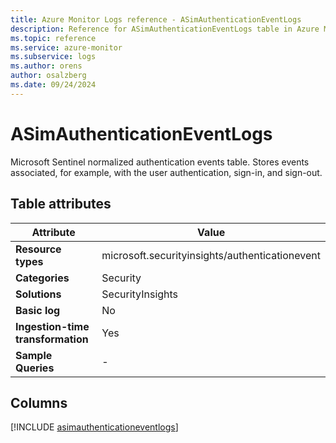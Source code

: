 ```yaml
---
title: Azure Monitor Logs reference - ASimAuthenticationEventLogs
description: Reference for ASimAuthenticationEventLogs table in Azure Monitor Logs.
ms.topic: reference
ms.service: azure-monitor
ms.subservice: logs
ms.author: orens
author: osalzberg
ms.date: 09/24/2024
---
```


# ASimAuthenticationEventLogs

Microsoft Sentinel normalized authentication events table. Stores events associated, for example, with the user authentication, sign-in, and sign-out.


## Table attributes

|Attribute|Value|
|---|---|
|**Resource types**|microsoft.securityinsights/authenticationevent|
|**Categories**|Security|
|**Solutions**| SecurityInsights|
|**Basic log**|No|
|**Ingestion-time transformation**|Yes|
|**Sample Queries**|-|



## Columns
  
[!INCLUDE [asimauthenticationeventlogs](~/reusable-content/ce-skilling/azure/includes/azure-monitor/reference/tables/asimauthenticationeventlogs-include.md)]
